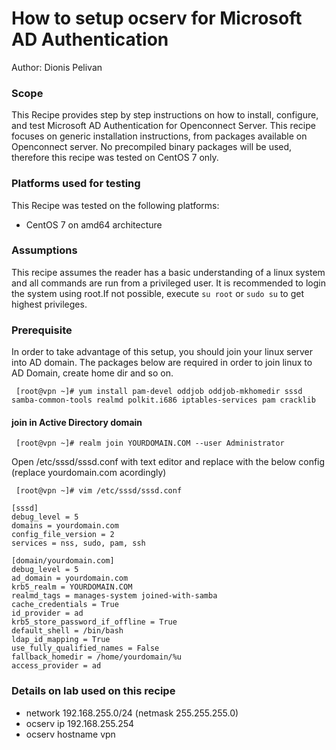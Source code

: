 # How to setup ocserv for Microsoft AD Authentication

Author: Dionis Pelivan


### Scope

This Recipe provides step by step instructions on how to install, configure,
and test Microsoft AD Authentication for Openconnect Server. This recipe focuses on
generic installation instructions, from packages available on Openconnect server.
No precompiled binary packages will be used, therefore this recipe was tested 
on CentOS 7 only.

### Platforms used for testing

This Recipe was tested on the following platforms: 
  
* CentOS 7 on amd64 architecture

### Assumptions

This recipe assumes the reader has a basic understanding of a linux
system and all commands are run from a privileged user. It is recommended
to login the system using root.If not possible, execute ```su root``` or
```sudo su``` to get highest privileges.

### Prerequisite
In order to take advantage of this setup, you should join your linux server into AD domain.
The packages below are required in order to join linux to AD Domain, create home dir and so on.
``` 
 [root@vpn ~]# yum install pam-devel oddjob oddjob-mkhomedir sssd samba-common-tools realmd polkit.i686 iptables-services pam cracklib
``` 
#### join in Active Directory domain
``` 
 [root@vpn ~]# realm join YOURDOMAIN.COM --user Administrator
``` 
Open /etc/sssd/sssd.conf with text editor and replace with the below config (replace yourdomain.com acordingly)
```  
 [root@vpn ~]# vim /etc/sssd/sssd.conf
```
```
[sssd]
debug_level = 5
domains = yourdomain.com
config_file_version = 2
services = nss, sudo, pam, ssh

[domain/yourdomain.com]
debug_level = 5
ad_domain = yourdomain.com
krb5_realm = YOURDOMAIN.COM
realmd_tags = manages-system joined-with-samba
cache_credentials = True
id_provider = ad
krb5_store_password_if_offline = True
default_shell = /bin/bash
ldap_id_mapping = True
use_fully_qualified_names = False
fallback_homedir = /home/yourdomain/%u
access_provider = ad
```

### Details on lab used on this recipe
 
 * network 192.168.255.0/24 (netmask 255.255.255.0)
 * ocserv ip 192.168.255.254
 * ocserv hostname vpn
